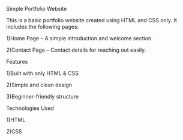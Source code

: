 Simple Portfolio Website

This is a basic portfolio website created using HTML and CSS only.
It includes the following pages:

1)Home Page – A simple introduction and welcome section.

2)Contact Page – Contact details for reaching out easily.

Features

1)Built with only HTML & CSS

2)Simple and clean design

3)Beginner-friendly structure

Technologies Used

1)HTML

2)CSS

